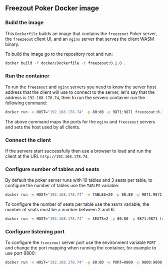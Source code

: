 ## Freezout Poker Docker image

### Build the image

This `Dockerfile` builds an image that contains the `freezeout` Poker server, the
`freezeout` client UI, and an `nginx` server that serves the client WASM binary.

To build the image go to the repository root and run:

```bash
docker build -f docker/Dockerfile -t freezeout:0.1.0 .
```

### Run the container

To run the `freezeout` and `nginx` servers you need to know the server host address
that the client will use to connect to the server, let's say that the address is
`192.168.178.74`, then to run the servers container run the following command:

```bash
docker run -e HOST="192.168.178.74" -p 80:80 -p 9871:9871 freezeout:0.1.0
```

The above command maps the ports for the `nginx` and `freezeout`
servers and sets the host used by all clients.

### Connect the client

If the servers start successfully then use a browser to load and run the client at
the URL `http://192.168.178.74`.


### Configure number of tables and seats

By default the poker server runs with 10 tables and 3 seats per table,
to configure the number of tables use the `TABLES` variable:

```bash
docker run -e HOST="192.168.178.74" -e TABLES=20 -p 80:80 -p 9871:9871 freezeout:0.1.0
```

To configure the number of seats per table use the `SEATS` variable,
the number of seats must be a number between 2 and 6:

```bash
docker run -e HOST="192.168.178.74" -e SEATS=2 -p 80:80 -p 9871:9871 freezeout:0.1.0
```

### Configure listening port

To configure the `freezeout` server port use the environment variable
`PORT` and change the port mapping when running the container, for
example to use port 9800:

```bash
docker run -e HOST="192.168.178.74" -p 80:80 -e PORT=9800 -p 9800:9800 freezeout:0.1.0
```
